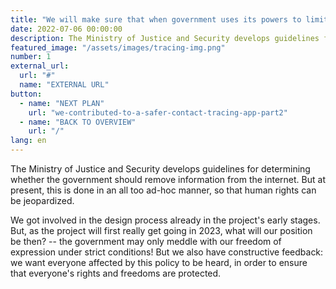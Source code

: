 ```yaml
---
title: "We will make sure that when government uses its powers to limit freedom of expression, it does so responsibly "
date: 2022-07-06 00:00:00
description: The Ministry of Justice and Security develops guidelines for determining whether the government should remove information from the internet.
featured_image: "/assets/images/tracing-img.png"
number: 1
external_url:
  url: "#"
  name: "EXTERNAL URL"
button:
  - name: "NEXT PLAN"
    url: "we-contributed-to-a-safer-contact-tracing-app-part2"
  - name: "BACK TO OVERVIEW"
    url: "/"
lang: en
---
```


The Ministry of Justice and Security develops guidelines for determining whether the government should remove information from the internet. But at present, this is done in an all too ad-hoc manner, so that human rights can be jeopardized.

We got involved in the design process already in the project's early stages. But, as the project will first really get going in 2023, what will our position be then? -- the government may only meddle with our freedom of expression under strict conditions! But we also have constructive feedback: we want everyone affected by this policy to be heard, in order to ensure that everyone's rights and freedoms are protected.